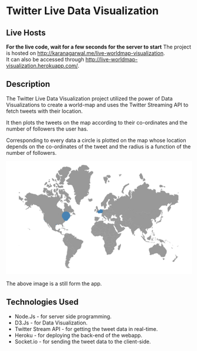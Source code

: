 # Twitter Live Data Visualization


## Live Hosts

**For the live code, wait for a few seconds for the server to start**
The project is hosted on http://karanagarwal.me/live-worldmap-visualization.  
It can also be accessed through http://live-worldmap-visualization.herokuapp.com/.


## Description

The Twitter Live Data Visualization project utilized the power of Data Visualizations to create a world-map and uses the Twitter Streaming API to fetch tweets with their location.

It then plots the tweets on the map according to their co-ordinates and the number of followers the user has.

Corresponding to every data a circle is plotted on the map whose location depends on the co-ordinates of the tweet and the radius is a function of the number of followers.


![Image of Twitter Live Data Visualization](live-worldmap.jpeg)

The above image is a still form the app.

## Technologies Used

* Node.Js - for server side programming.
* D3.Js - for Data Visualization.
* Twitter Stream API - for getting the tweet data in real-time.
* Heroku - for deploying the back-end of the webapp.
* Socket.io - for sending the tweet data to the client-side.
